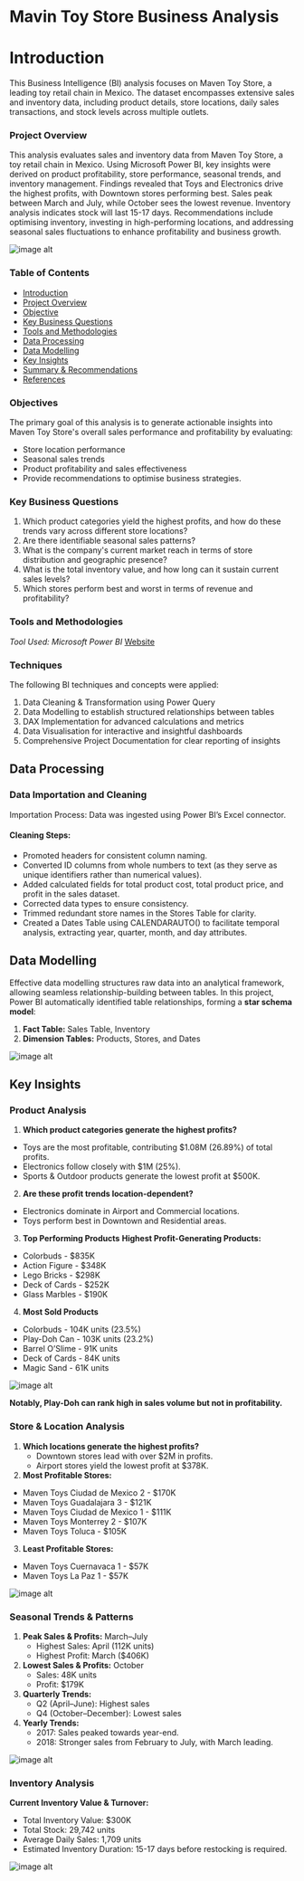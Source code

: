 # Mavin Toy Store Business Analysis

# Introduction
This Business Intelligence (BI) analysis focuses on Maven Toy Store, a leading toy retail chain in Mexico. The dataset encompasses extensive sales and inventory data, including product details, store locations, daily sales transactions, and stock levels across multiple outlets.

### Project Overview
This analysis evaluates sales and inventory data from Maven Toy Store, a toy retail chain in Mexico. Using Microsoft Power BI, key insights were derived on product profitability, store performance, seasonal trends, and inventory management. Findings revealed that Toys and Electronics drive the highest profits, with Downtown stores performing best. Sales peak between March and July, while October sees the lowest revenue. Inventory analysis indicates stock will last 15-17 days. Recommendations include optimising inventory, investing in high-performing locations, and addressing seasonal sales fluctuations to enhance profitability and business growth.


![image alt](https://github.com/Its-Lilianne/PowerBI-Project/blob/a5d370dfe673b0f7eb79ef51773b402564115920/Maven%20Toy%20Store%20--%20Dashboad.png)


### Table of Contents

- [Introduction](#introduction)
- [Project Overview](#project-overview)
- [Objective](#objectives)
- [Key Business Questions](#key-business-questions)
- [Tools and Methodologies](#tools-and-methodologies)
- [Data Processing ](#data-processing)
- [Data Modelling](#data-modelling)
- [Key Insights](#key-insights)
- [Summary & Recommendations](#summary-&-recommendations)
- [References](#references)


### Objectives
The primary goal of this analysis is to generate actionable insights into Maven Toy Store's overall sales performance and profitability by evaluating: 
- Store location performance 
- Seasonal sales trends 
- Product profitability and sales effectiveness 
- Provide recommendations to optimise business strategies.

 
### Key Business Questions 
1. Which product categories yield the highest profits, and how do these trends vary across different store locations?
2. Are there identifiable seasonal sales patterns?
3. What is the company's current market reach in terms of store distribution and geographic presence?
4. What is the total inventory value, and how long can it sustain current sales levels?
5. Which stores perform best and worst in terms of revenue and profitability?


### Tools and Methodologies 
*Tool Used:* *Microsoft Power BI* [Website](https://www.microsoft.com/en-us/power-platform/products/power-bi)



### Techniques
The following BI techniques and concepts were applied:
1. Data Cleaning & Transformation using Power Query
2. Data Modelling to establish structured relationships between tables
3. DAX Implementation for advanced calculations and metrics
4. Data Visualisation for interactive and insightful dashboards
5. Comprehensive Project Documentation for clear reporting of insights



## Data Processing 

### Data Importation and Cleaning 
Importation Process: Data was ingested using Power BI’s Excel connector. 

#### Cleaning Steps: 
- Promoted headers for consistent column naming. 
- Converted ID columns from whole numbers to text (as they serve as unique identifiers rather than numerical values). 
- Added calculated fields for total product cost, total product price, and profit in the sales dataset. 
- Corrected data types to ensure consistency. 
- Trimmed redundant store names in the Stores Table for clarity. 
- Created a Dates Table using CALENDARAUTO() to facilitate temporal analysis, extracting year, quarter, month, and day attributes.


## Data Modelling 
Effective data modelling structures raw data into an analytical framework, allowing seamless relationship-building between tables. In this project, Power BI automatically identified table relationships, forming a **star schema model**: 

1. **Fact Table:** Sales Table, Inventory
2. **Dimension Tables:** Products, Stores, and Dates

![image alt](https://github.com/Its-Lilianne/PowerBI-Project/blob/fcfebb7961875bf33593792cbc3ae8a0f735fe18/Maven%20Toy%20Store%20--%20Relationship%20Model.png)



## Key Insights

### Product Analysis 
1. **Which product categories generate the highest profits?**
- Toys are the most profitable, contributing $1.08M (26.89%) of total profits. 
- Electronics follow closely with $1M (25%). 
- Sports & Outdoor products generate the lowest profit at $500K.

2. **Are these profit trends location-dependent?**
- Electronics dominate in Airport and Commercial locations. 
- Toys perform best in Downtown and Residential areas.
 
3. **Top Performing Products**
**Highest Profit-Generating Products:**
- Colorbuds - $835K 
- Action Figure - $348K 
- Lego Bricks - $298K 
- Deck of Cards - $252K 
- Glass Marbles - $190K

4. **Most Sold Products**
  - Colorbuds - 104K units (23.5%)
  - Play-Doh Can - 103K units (23.2%)
  - Barrel O’Slime - 91K units
  - Deck of Cards - 84K units
  - Magic Sand - 61K units

![image alt](https://github.com/Its-Lilianne/PowerBI-Project/blob/0d5a2aca5be9ee07c5d79865c457c2e03cb7af12/Maven%20Toy%20Store%20--%20Sales%20Report.png)

 **Notably, Play-Doh can rank high in sales volume but not in profitability.**


### Store & Location Analysis 
1. **Which locations generate the highest profits?**
   - Downtown stores lead with over $2M in profits.
   - Airport stores yield the lowest profit at $378K. 
2. **Most Profitable Stores:**
  - Maven Toys Ciudad de Mexico 2 - $170K
  - Maven Toys Guadalajara 3 - $121K
  - Maven Toys Ciudad de Mexico 1 - $111K
  - Maven Toys Monterrey 2 - $107K
  - Maven Toys Toluca - $105K 
3. **Least Profitable Stores:**
  - Maven Toys Cuernavaca 1 - $57K
  - Maven Toys La Paz 1 - $57K 

![image alt](https://github.com/Its-Lilianne/PowerBI-Project/blob/8d49c089478729c030c5c825964f7fa80cd9066d/Maven%20Toy%20Store%20--%20Stores%20Report.png)


### Seasonal Trends & Patterns 
1. **Peak Sales & Profits:** March–July
   - Highest Sales: April (112K units)
   - Highest Profit: March ($406K) 
2. **Lowest Sales & Profits:** October
   - Sales: 48K units
   - Profit: $179K 
3. **Quarterly Trends:**
   - Q2 (April–June): Highest sales
   - Q4 (October–December): Lowest sales 
4. **Yearly Trends:**
   - 2017: Sales peaked towards year-end.
   - 2018: Stronger sales from February to July, with March leading.
  
 ![image alt]()
  
### Inventory Analysis 
**Current Inventory Value & Turnover:**
- Total Inventory Value: $300K
- Total Stock: 29,742 units
- Average Daily Sales: 1,709 units
- Estimated Inventory Duration: 15-17 days before restocking is required.

 ![image alt](https://github.com/Its-Lilianne/PowerBI-Project/blob/58877a801bc76be5b73947d318f754b12fb6e197/Maven%20Toy%20Store%20--%20Inventory%20Report.png)
